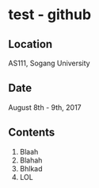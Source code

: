 # test - github

## Location
AS111, Sogang University

## Date
August 8th - 9th, 2017

## Contents
1. Blaah
2. Blahah
3. Bhlkad
4. LOL
